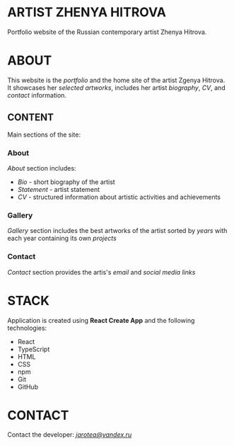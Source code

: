 # ARTIST ZHENYA HITROVA

Portfolio website of the Russian contemporary artist Zhenya Hitrova.

# ABOUT

This website is the _portfolio_ and the home site of the artist Zgenya Hitrova.
It showcases her _selected artworks_, includes her artist _biography_, _CV_, and _contact_ information.

## CONTENT

Main sections of the site:

### About

_About_ section includes:

- _Bio_ - short biography of the artist
- _Statement_ - artist statement
- _CV_ - structured information about artistic activities and achievements

### Gallery

_Gallery_ section includes the best artworks of the artist sorted by _years_ with each year containing its own _projects_

### Contact

_Contact_ section provides the artis's _email_ and _social media links_

# STACK

Application is created using **React Create App** and the following technologies:

- React
- TypeScript
- HTML
- CSS
- npm
- Git
- GitHub

# CONTACT

Contact the developer: *jarotea@yandex.ru*
